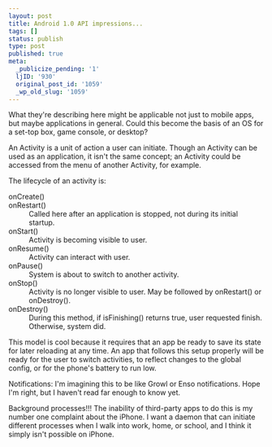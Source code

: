 ```yaml
---
layout: post
title: Android 1.0 API impressions...
tags: []
status: publish
type: post
published: true
meta:
  _publicize_pending: '1'
  ljID: '930'
  original_post_id: '1059'
  _wp_old_slug: '1059'
---
```

What they're describing here might be applicable not just to mobile apps, but maybe applications in general.  Could this become the basis of an OS for a set-top box, game console, or desktop?

An Activity is a unit of action a user can initiate.  Though an Activity can be used as an application, it isn't the same concept; an Activity could be accessed from the menu of another Activity, for example.

The lifecycle of an activity is:
<dl>
	<dt>onCreate()</dt>
	<dt>onRestart()</dt>
		<dd>Called here after an application is stopped, not during its initial startup.</dd>
	<dt>onStart()</dt>
		<dd>Activity is becoming visible to user.</dd>
	<dt>onResume()</dt>
		<dd>Activity can interact with user.</dd>
	<dt>onPause()</dt>
		<dd>System is about to switch to another activity.</dd>
	<dt>onStop()</dt>
		<dd>Activity is no longer visible to user.  May be followed by onRestart() or onDestroy().</dd>
	<dt>onDestroy()</dt>
		<dd>During this method, if isFinishing() returns true, user requested finish.  Otherwise, system did.</dd>
</dl>
This model is cool because it requires that an app be ready to save its state for later reloading at any time.  An app that follows this setup properly will be ready for the user to switch activities, to reflect changes to the global config, or for the phone's battery to run low.

Notifications: I'm imagining this to be like Growl or Enso notifications.  Hope I'm right, but I haven't read far enough to know yet.

Background processes!!!  The inability of third-party apps to do this is my number one complaint about the iPhone.  I want a daemon that can initiate different processes when I walk into work, home, or school, and I think it simply isn't possible on iPhone.
